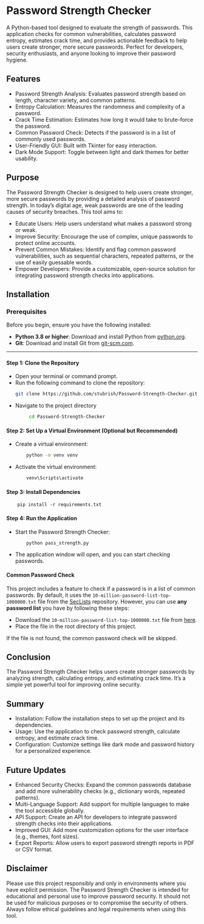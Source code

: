 
# Password Strength Checker

A Python-based tool designed to evaluate the strength of passwords. This application checks for common vulnerabilities, calculates password entropy, estimates crack time, and provides actionable feedback to help users create stronger, more secure passwords. Perfect for developers, security enthusiasts, and anyone looking to improve their password hygiene.


## Features

- Password Strength Analysis: Evaluates password strength based on length, character variety, and common patterns.
- Entropy Calculation: Measures the randomness and complexity of a password.
- Crack Time Estimation: Estimates how long it would take to brute-force the password.
- Common Password Check: Detects if the password is in a list of commonly used passwords.
- User-Friendly GUI: Built with Tkinter for easy interaction.
- Dark Mode Support: Toggle between light and dark themes for better usability.


## Purpose
The Password Strength Checker is designed to help users create stronger, more secure passwords by providing a detailed analysis of password strength. In today’s digital age, weak passwords are one of the leading causes of security breaches. This tool aims to:

- Educate Users: Help users understand what makes a password strong or weak.
- Improve Security: Encourage the use of complex, unique passwords to protect online accounts.
- Prevent Common Mistakes: Identify and flag common password vulnerabilities, such as sequential characters, repeated patterns, or the use of easily guessable words.
- Empower Developers: Provide a customizable, open-source solution for integrating password strength checks into applications.
## Installation

### Prerequisites
Before you begin, ensure you have the following installed:
- **Python 3.8 or higher**: Download and install Python from [python.org](https://www.python.org/).
- **Git**: Download and install Git from [git-scm.com](https://git-scm.com/).

---

#### Step 1: Clone the Repository
- Open your terminal or command prompt.
- Run the following command to clone the repository:
   ```bash
   git clone https://github.com/stubrish/Password-Strength-Checker.git
   ```
- Navigate to the project directory
   ``` bash
        cd Password-Strength-Checker
   ```
#### Step 2: Set Up a Virtual Environment (Optional but Recommended)
- Create a virtual environment:
    ``` bash
        python -m venv venv
- Activate the virtual environment:
    ``` bash
        venv\Scripts\activate
    ```
#### Step 3: Install Dependencies
        pip install -r requirements.txt
    
#### Step 4: Run the Application
- Start the Password Strength Checker:
    ``` bash
        python pass_strength.py
    ```
- The application window will open, and you can start checking passwords.

#### Common Password Check
This project includes a feature to check if a password is in a list of common passwords. By default, it uses the `10-million-password-list-top-1000000.txt` file from the [SecLists](https://github.com/danielmiessler/SecLists) repository. However, you can use **any password list** you have by following these steps:   
- Download the `10-million-password-list-top-1000000.txt` file from [here](https://github.com/danielmiessler/SecLists/blob/master/Passwords/Common-Credentials/10-million-password-list-top-1000000.txt).  
-  Place the file in the root directory of this project.  

If the file is not found, the common password check will be skipped.
## Conclusion
The Password Strength Checker helps users create stronger passwords by analyzing strength, calculating entropy, and estimating crack time. It’s a simple yet powerful tool for improving online security.
## Summary
- Installation: Follow the installation steps to set up the project and its dependencies.
- Usage: Use the application to check password strength, calculate entropy, and estimate crack time.
- Configuration: Customize settings like dark mode and password history for a personalized experience.
## Future Updates
- Enhanced Security Checks: Expand the common passwords database and add more vulnerability checks (e.g., dictionary words, repeated patterns).
- Multi-Language Support: Add support for multiple languages to make the tool accessible globally.
- API Support: Create an API for developers to integrate password strength checks into their applications.
- Improved GUI: Add more customization options for the user interface (e.g., themes, font sizes).
- Export Reports: Allow users to export password strength reports in PDF or CSV format.
## Disclaimer
Please use this project responsibly and only in environments where you have explicit permission. The Password Strength Checker is intended for educational and personal use to improve password security. It should not be used for malicious purposes or to compromise the security of others. Always follow ethical guidelines and legal requirements when using this tool.
